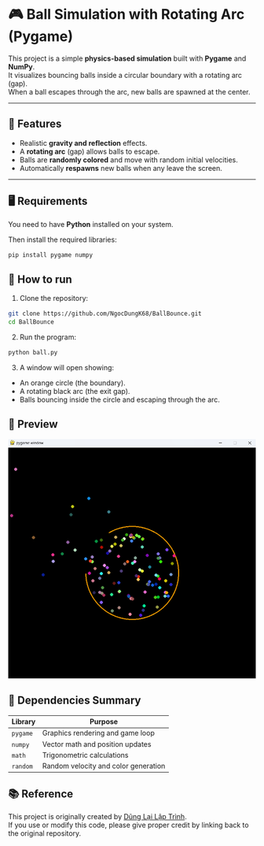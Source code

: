 # 🎮 Ball Simulation with Rotating Arc (Pygame)

This project is a simple **physics-based simulation** built with **Pygame** and **NumPy**.  
It visualizes bouncing balls inside a circular boundary with a rotating arc (gap).  
When a ball escapes through the arc, new balls are spawned at the center.

---

## 🧩 Features

- Realistic **gravity and reflection** effects.
- A **rotating arc** (gap) allows balls to escape.
- Balls are **randomly colored** and move with random initial velocities.
- Automatically **respawns** new balls when any leave the screen.

---

## 🖥️ Requirements

You need to have **Python** installed on your system.

Then install the required libraries:

```bash
pip install pygame numpy
```

## 🚀 How to run
1. Clone the repository:
```bash
git clone https://github.com/NgocDungK68/BallBounce.git
cd BallBounce
```


2. Run the program:
```bash
python ball.py
```

3. A window will open showing:
- An orange circle (the boundary).
- A rotating black arc (the exit gap).
- Balls bouncing inside the circle and escaping through the arc.

## 📸 Preview

![Simulation Preview](ballBounce.png)

## 🧩 Dependencies Summary
| Library | Purpose |
|----------|----------|
| `pygame` | Graphics rendering and game loop |
| `numpy`  | Vector math and position updates |
| `math`   | Trigonometric calculations |
| `random` | Random velocity and color generation |

## 📚 Reference

This project is originally created by [Dũng Lại Lập Trình](https://www.youtube.com/@dunglailaptrinh).  
If you use or modify this code, please give proper credit by linking back to the original repository.